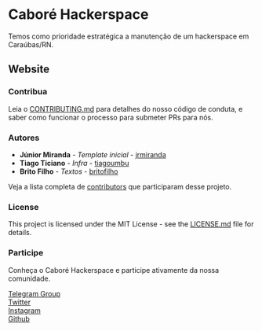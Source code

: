 # Caboré Hackerspace

Temos como prioridade estratégica a manutenção de um hackerspace em Caraúbas/RN.

## Website

### Contribua

Leia o [CONTRIBUTING.md](https://github.com/caborehs/caborehs.github.io/blob/master/CONTRIBUTING.md) para
detalhes do nosso código de conduta, e saber como funcionar o processo para submeter PRs para nós.

### Autores

* **Júnior Miranda** - *Template inicial* - [jrmiranda](https://github.com/jrmiranda)
* **Tiago Ticiano** - *Infra* - [tiagoumbu](#)
* **Brito Filho** - *Textos* - [britofilho](#)

Veja a lista completa de [contributors](https://github.com/caborehs/caborehs.github.io/contributors) que participaram desse projeto.

### License

This project is licensed under the MIT License - see the [LICENSE.md](LICENSE.md) file for details.

### Participe

Conheça o Caboré Hackerspace e participe ativamente da nossa comunidade.

[Telegram Group](https://t.me/caborehs) <br />
[Twitter](https://twitter.com/caborehs) <br />
[Instagram](https://instagram.com/caborehs)<br />
[Github](https://github.com/caborehs)
